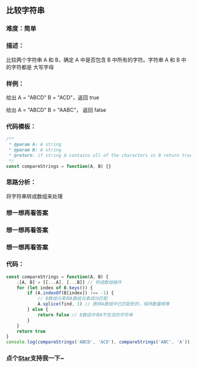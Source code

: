 ## 比较字符串

### 难度：简单

### 描述：

比较两个字符串 A 和 B，确定 A 中是否包含 B 中所有的字符。字符串 A 和 B 中的字符都是 大写字母

### 样例：

给出 A = "ABCD" B = "ACD"，返回 true

给出 A = "ABCD" B = "AABC"， 返回 false

### 代码模板：

```js
/**
 * @param A: A string
 * @param B: A string
 * @return: if string A contains all of the characters in B return true else return false
 */
const compareStrings = function(A, B) {}
```

### 思路分析：

将字符串转成数组来处理

### 想一想再看答案

### 想一想再看答案

### 想一想再看答案

### 代码：

```js
const compareStrings = function(A, B) {
	;[A, B] = [[...A], [...B]] // 转成数组操作
	for (let index of B.keys()) {
		if (A.indexOf(B[index]) !== -1) {
			// B数组元素和A数组元素成功匹配
			A.splice(find, 1) // 删除A数组中已匹配到的，保持数量相等
		} else {
			return false // B数组中有A不包含的字符串
		}
	}
	return true
}
console.log(compareStrings('ABCD', 'ACD'), compareStrings('ABC', 'A'))
```

<!-- 特殊字符串：用于修改/删除markdown的结尾提示语-->

### 点个[Star](https://github.com/OBKoro1/Brush_algorithm)支持我一下~
